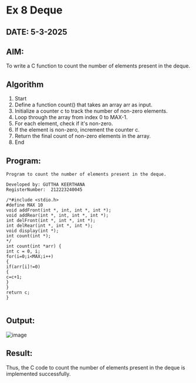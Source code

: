 # Ex 8 Deque
## DATE: 5-3-2025
## AIM:
To write a C function to count the number of elements present in the deque.

## Algorithm
1. Start 
2. Define a function count() that takes an array arr as input. 
3. Initialize a counter c to track the number of non-zero elements. 
4. Loop through the array from index 0 to MAX-1. 
5. For each element, check if it's non-zero. 
6. If the element is non-zero, increment the counter c. 
7. Return the final count of non-zero elements in the array. 
8. End 

## Program:
```
Program to count the number of elements present in the deque.

Developed by: GUTTHA KEERTHANA
RegisterNumber:  212223240045

/*#include <stdio.h> 
#define MAX 10 
void addFront(int *, int, int *, int *); 
void addRear(int *, int, int *, int *); 
int delFront(int *, int *, int *); 
int delRear(int *, int *, int *); 
void display(int *); 
int count(int *); 
*/ 
int count(int *arr) { 
int c = 0, i; 
for(i=0;i<MAX;i++) 
{ 
if(arr[i]!=0) 
{ 
c=c+1; 
} 
} 
return c; 
} 


```

## Output:

![image](https://github.com/user-attachments/assets/aea5bd1c-c8dc-4163-898b-b07f9f82a680)


## Result:
Thus, the C code to count the number of elements present in the deque is implemented successfully.
